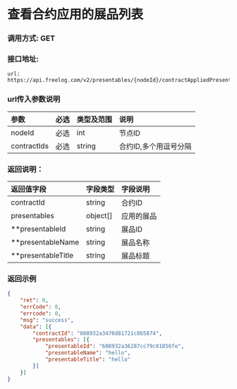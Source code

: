# 查看合约应用的展品列表

### 调用方式: GET

### 接口地址:

```
url: https://api.freelog.com/v2/presentables/{nodeId}/contractAppliedPresentable
```

### url传入参数说明

| 参数 | 必选 | 类型及范围 | 说明 |
| :--- | :--- | :--- | :--- |
| nodeId | 必选 | int | 节点ID |
| contractIds | 必选 | string | 合约ID,多个用逗号分隔 |

### 返回说明：

| 返回值字段 | 字段类型 | 字段说明 |
| :--- | :--- | :--- |
| contractId | string | 合约ID |
| presentables | object[] | 应用的展品 |
| **presentableId | string | 展品ID |
| **presentableName | string | 展品名称 |
| **presentableTitle | string | 展品标题 |

### 返回示例

```json
{
	"ret": 0,
	"errCode": 0,
	"errcode": 0,
	"msg": "success",
	"data": [{
		"contractId": "608932a3470d81721c865874",
		"presentables": [{
			"presentableId": "608932a36287cc79c81856fe",
			"presentableName": "hello",
			"presentableTitle": "hello"
		}]
	}]
}
```
